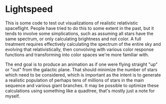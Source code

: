 # Lightspeed
This is some code to test out visualizations of realistic relativistic spaceflight. People have tried to do this to some extent in the past, but it tends to involve some simplications, such as assuming all stars have the same spectrum, or only calculating brightness and not color. A full treatment requires effectively calculating the spectrum of the entire sky and evolving that relativistically, then convolving with various color response functions and transforming into color spaces we're more familiar with. 

The end goal is to produce an animation as if one were flying straight "up" or "out" from the galactic plane. That should minimize the number of stars which need to be considered, which is important as the intent is to generate a realistic population of perhaps tens of millions of stars in the main sequence and various giant branches. It may be possible to optimize these calculations using something like a quadtree, that's mostly just a note for myself.

